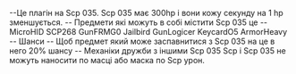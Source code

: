 --Це плагін на Scp 035. Scp 035 має 300hp і вони кожу секунду на 1 hp зменшується.
-- Предмети які можуть в собі містити Scp 035 це --
MicroHID
SCP268
GunFRMG0
Jailbird
GunLogicer
KeycardO5
ArmorHeavy
-- Шанси --
 Щоб предмет який може заспавнитися з Scp 035 на це в него 20% шансу 
-- Механіки дружби з іншими Scp 035
Scp і Scp 035 не можуть наносити по масці або маска по Scp урон.
